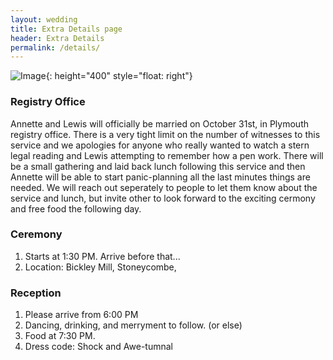```yaml
---
layout: wedding
title: Extra Details page
header: Extra Details
permalink: /details/
---
```


![Image](/assets/images/gallery/02_Cb_GoldenBokeh_SD_0028.jpg){: height="400" style="float: right"}

### Registry Office
Annette and Lewis will officially be married on October 31st, in Plymouth registry office. There is a very tight limit on the number of witnesses to this service and we apologies for anyone who really wanted to watch a stern legal reading and Lewis attempting to remember how a pen work. There will be a small gathering and laid back lunch following this service and then Annette will be able to start panic-planning all the last minutes things are needed. We will reach out seperately to people to let them know about the service and lunch, but invite other to look forward to the exciting cermony and free food the following day. 

### Ceremony
 1. Starts at 1:30 PM. Arrive before that...
 2.  Location: Bickley Mill, Stoneycombe, 

### Reception
1. Please arrive from 6:00 PM
2. Dancing, drinking, and merryment to follow. (or else)
3. Food at 7:30 PM. 
4. Dress code: Shock and Awe-tumnal 
